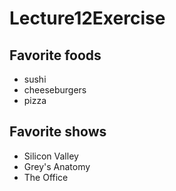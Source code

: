 # Lecture12Exercise
## Favorite foods
- sushi
- cheeseburgers
- pizza

## Favorite shows
- Silicon Valley
- Grey's Anatomy
- The Office
